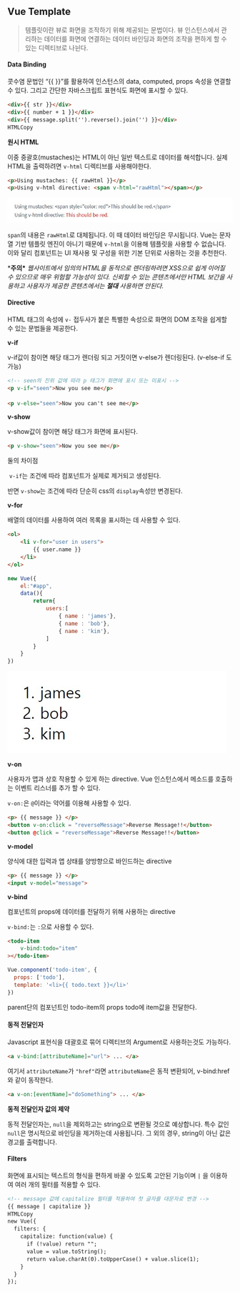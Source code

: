 ## Vue Template

> 템플릿이란 뷰로 화면을 조작하기 위해 제공되는 문법이다. 뷰 인스턴스에서 관리하는 데이터를 화면에 연결하는 데이터 바인딩과 화면의 조작을 편하게 할 수 있는 디렉티브로 나뉜다.

#### Data Binding

콧수염 문법인 “{{ }}”를 활용하여 인스턴스의 data, computed, props 속성을 연결할 수 있다. 그리고 간단한 자바스크립트 표현식도 화면에 표시할 수 있다.

```html
<div>{{ str }}</div>
<div>{{ number + 1 }}</div>
<div>{{ message.split('').reverse().join('') }}</div>
HTMLCopy
```

**원시 HTML**

이중 중괄호(mustaches)는 HTML이 아닌 일반 텍스트로 데이터를 해석합니다. 실제 HTML을 출력하려면 `v-html` 디렉티브를 사용해야한다.

```html
<p>Using mustaches: {{ rawHtml }}</p>
<p>Using v-html directive: <span v-html="rawHtml"></span></p>
```

<img src="../../2.Pictures/v-html.jpg">

`span`의 내용은 `rawHtml`로 대체됩니다. 이 때 데이터 바인딩은 무시됩니다. Vue는 문자열 기반 템플릿 엔진이 아니기 때문에 `v-html`을 이용해 템플릿을 사용할 수 없습니다. 이와 달리 컴포넌트는 UI 재사용 및 구성을 위한 기본 단위로 사용하는 것을 추천한다.

\***주의\*** *웹사이트에서 임의의 HTML을 동적으로 렌더링하려면 XSS으로 쉽게 이어질 수 있으므로 매우 위험할 가능성이 있다. 신뢰할 수 있는 콘텐츠에서만 HTML 보간을 사용하고 사용자가 제공한 콘텐츠에서는 **절대** 사용하면 안된다.*



#### Directive

HTML 태그의 속성에 `v-` 접두사가 붙은 특별한 속성으로 화면의 DOM 조작을 쉽게할 수 있는 문법들을 제공한다.

**v-if**

v-if값이 참이면 해당 태그가 렌더링 되고 거짓이면 v-else가 렌더링된다. (v-else-if 도 가능)

```html
<!-- seen의 진위 값에 따라 p 태그가 화면에 표시 또는 미표시 -->
<p v-if="seen">Now you see me</p>

<p v-else="seen">Now you can't see me</p>
```

**v-show**

v-show값이 참이면 해당 태그가 화면에 표시된다.

```html
<p v-show="seen">Now you see me</p>
```

둘의 차이점

​	`v-if`는 조건에 따라 컴포넌트가 실제로 제거되고 생성된다. 

반면 `v-show`는 조건에 따라 단순히 css의 `display`속성만 변경된다.

**v-for**

배열의 데이터를 사용하여 여러 목록을 표시하는 데 사용할 수 있다.

```html
<ol>
    <li v-for="user in users">
    	{{ user.name }}
    </li>
</ol>
```

```js
new Vue({
    el:"#app",
    data(){
        return{
            users:[
                { name : 'james'},
                { name : 'bob'},
                { name : 'kim'},
            ]
        }
    }
})
```

<img src="../../2.Pictures/v-for.jpg">

**v-on**

사용자가 앱과 상호 작용할 수 있게 하는 directive. Vue 인스턴스에서 메소드를 호출하는 이벤트 리스너를 추가 할 수 있다.

`v-on:`은 `@`이라는 약어를 이용해 사용할 수 있다.

```html
<p> {{ message }} </p>
<button v-on:click = "reverseMessage">Reverse Message!!</button>
<button @click = "reverseMessage">Reverse Message!!</button>
```

**v-model**

양식에 대한 입력과 앱 상태를 양방향으로 바인드하는 directive

```html
<p> {{ message }} </p>
<input v-model="message">
```

**v-bind**

컴포넌트의 props에 데이터를 전달하기 위해 사용하는 directive

`v-bind:`는 `:`으로 사용할 수 있다.

```html
<todo-item
    v-bind:todo="item"
></todo-item>
```

```js
Vue.component('todo-item', {
  props: ['todo'],
  template: '<li>{{ todo.text }}</li>'
})
```

parent단의 컴포넌트인 todo-item의 props todo에 item값을 전달한다.



#### 동적 전달인자

 Javascript 표현식을 대괄호로 묶어 디렉티브의 Argument로 사용하는것도 가능하다.

```html
<a v-bind:[attributeName]="url"> ... </a>
```

여기서 `attributeName`가 `"href"`라면 `attributeName`은 동적 변환되어, v-bind:href와 같이 동작한다.

```html
<a v-on:[eventName]="doSomething"> ... </a>
```

**동적 전달인자 값의 제약**

동적 전달인자는, `null`을 제외하고는 string으로 변환될 것으로 예상합니다. 특수 값인 `null`은 명시적으로 바인딩을 제거하는데 사용됩니다. 그 외의 경우, string이 아닌 값은 경고를 출력합니다.

#### Filters

화면에 표시되는 텍스트의 형식을 편하게 바꿀 수 있도록 고안된 기능이며 `|` 을 이용하여 여러 개의 필터를 적용할 수 있다.

```html
<!-- message 값에 capitalize 필터를 적용하여 첫 글자를 대문자로 변경 -->
{{ message | capitalize }}
HTMLCopy
new Vue({
  filters: {
    capitalize: function(value) {
      if (!value) return "";
      value = value.toString();
      return value.charAt(0).toUpperCase() + value.slice(1);
    }
  }
});
```

